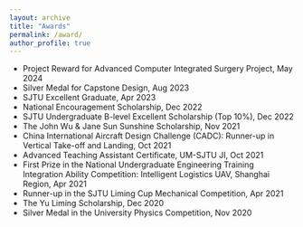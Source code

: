 ```yaml
---
layout: archive
title: "Awards"
permalink: /award/
author_profile: true
---
```


- Project Reward for Advanced Computer Integrated Surgery Project, May 2024
- Silver Medal for Capstone Design, Aug 2023
- SJTU Excellent Graduate, Apr 2023
- National Encouragement Scholarship, Dec 2022
- SJTU Undergraduate B-level Excellent Scholarship (Top 10%), Dec 2022
- The John Wu & Jane Sun Sunshine Scholarship, Nov 2021
- China International Aircraft Design Challenge (CADC): Runner-up in Vertical Take-off and Landing, Oct 2021
- Advanced Teaching Assistant Certificate, UM-SJTU JI, Oct 2021
- First Prize in the National Undergraduate Engineering Training Integration Ability Competition: Intelligent Logistics UAV, Shanghai Region, Apr 2021
- Runner-up in the SJTU Liming Cup Mechanical Competition, Apr 2021
- The Yu Liming Scholarship, Dec 2020
- Silver Medal in the University Physics Competition, Nov 2020


